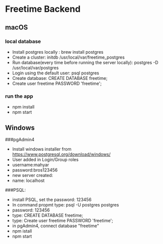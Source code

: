 # Freetime Backend

## macOS

### local database

- Install postgres locally : brew install postgres
- Create a cluster: initdb /usr/local/var/freetime_postgres
- Run database(every time before running the server locally): postgres -D /usr/local/var/postgres
- Login using the default user: psql postgres
- Create database: CREATE DATABASE freetime;
- Create user freetime PASSWORD 'freetime';

### run the app

- npm install
- npm start

## Windows

###pgAdmin4

- Install windows installer from https://www.postgresql.org/download/windows/
- User added in Login/Group roles
- username:mahyar
- password:bros123456
- new server created:
- name: localhost

###PSQL:

 - install PSQL, set the password: 123456
 - In command propmt type: psql -U postgres postgres
 - password: 123456
 - type: CREATE DATABASE freetime;
 - type: Create user freetime PASSWORD 'freetime';
 - in pgAdmin4, connect database "freetime"
 - npm istall
 - npm start
